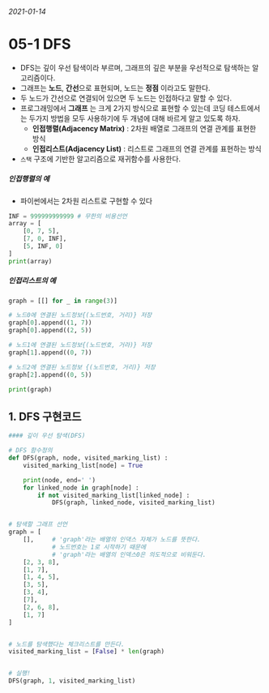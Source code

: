 ###### 2021-01-14

# 05-1 DFS

- DFS는 깊이 우선 탐색이라 부르며, 그래프의 깊은 부분을 우선적으로 탐색하는 알고리즘이다.
- 그래프는 **노드**, **간선**으로 표현되며, 노드는 **정점** 이라고도 말한다.
- 두 노드가 간선으로 연결되어 있으면 두 노드는 인접하다고 말할 수 있다.
- 프로그래밍에서 **그래프** 는 크게 2가지 방식으로 표현할 수 있는데 코딩 테스트에서는 두가지 방법을 모두 사용하기에 두 개념에 대해 바르게 알고 있도록 하자.
  - **인접행렬(Adjacency Matrix)** : 2차원 배열로 그래프의 연결 관계를 표현한 방식
  - **인접리스트(Adjacency List)** : 리스트로 그래프의 연결 관계를 표현하는 방식
- `스택` 구조에 기반한 알고리즘으로 재귀함수를 사용한다.



##### 인접행렬의 예

- 파이썬에서는 2차원 리스트로 구현할 수 있다

~~~python
INF = 999999999999 # 무한의 비용선언
array = [
	[0, 7, 5],
	[7, 0, INF],
	[5, INF, 0]
]
print(array)
~~~



##### 인접리스트의 예

~~~python
graph = [[] for _ in range(3)]

# 노드0에 연결된 노드정보{(노드번호, 거리)} 저장
graph[0].append((1, 7))
graph[0].append((2, 5))

# 노드1에 연결된 노드정보{(노드번호, 거라)} 저장
graph[1].append((0, 7))

# 노드2에 연결된 노드정보 {(노드번호, 거리)} 저장
graph[2].append((0, 5))

print(graph)
~~~



## 1. DFS 구현코드

~~~python
#### 깊이 우선 탐색(DFS)

# DFS 함수정의
def DFS(graph, node, visited_marking_list) :
    visited_marking_list[node] = True

    print(node, end=' ')
    for linked_node in graph[node] :
        if not visited_marking_list[linked_node] :
            DFS(graph, linked_node, visited_marking_list)


# 탐색할 그래프 선언
graph = [
    [],     # 'graph'라는 배열의 인댁스 자체가 노드를 뜻한다.
            # 노드번호는 1로 시작하기 때문에
            # 'graph'라는 배열의 인덱스0은 의도적으로 비워둔다.
    [2, 3, 8],
    [1, 7],
    [1, 4, 5],
    [3, 5],
    [3, 4],
    [7],
    [2, 6, 8],
    [1, 7]
]


# 노드를 탐색했다는 체크리스트를 만든다.
visited_marking_list = [False] * len(graph)


# 실행!
DFS(graph, 1, visited_marking_list)


~~~





